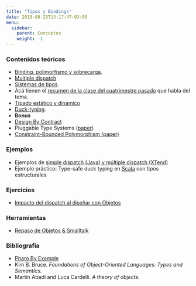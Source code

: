 ```yaml
---
title: "Tipos y Bindings"
date: 2018-08-25T13:17:47-03:00
menu:
  sidebar:
    parent: Conceptos
    weight: -1
---
```



### Contenidos teóricos

* [Binding, polimorfismo y sobrecarga](http://uqbar-wiki.org/index.php?title=Binding%2C_polimorfismo_y_sobrecarga). 
* [Multiple dispatch](../conceptos-multiple-dispatch)
* [Sistemas de tipos](../conceptos-tipos-binding-sistemas-de-tipos). 
 * Acá tienen el [resumen de la clase del cuatrimestre pasado](../unq-clases-2012c2-clase-2) que habla del tema.
 * [Tipado estático y dinámico](http://uqbar-wiki.org/index.php?title=Esquemas_de_Tipado)
 * [Duck-typing](http://www.infoq.com/news/2007/11/protocols-for-ducktyping).
* **Bonus**
 * [Design By Contract](../conceptos-design-by-contract)
 * Pluggable Type Systems ([paper](http://bracha.org/pluggableTypesPosition.pdf))
 * [Constraint-Bounded Polymorphism (paper)](ftp:-128-95-1-178-pub-chambers-vass-thesis-pdf)

### Ejemplos


* Ejemplos de [simple dispatch (Java) y múltiple dispatch (XTend)](http://svn2.xp-dev.com/svn/utn-tadp-projects/phm/trunk/dispatch)
* Ejemplo práctico: Type-safe duck typing en [Scala](../te-scala) con tipos estructurales


### Ejercicios


* [Impacto del dispatch al diseñar con Objetos](../conceptos-tipos-binding-impacto-del-dispatch-al-disear-con-objetos)




### Herramientas



* [Repaso de Objetos & Smalltalk](../conceptos-tipos-binding-repaso-objetos--smalltalk)

### Bibliografía


* [Pharo By Example](http://pharobyexample.org/)
* Kim B. Bruce. *Foundations of Object-Oriented Languages: Types and Semantics.*
* Martín Abadi and Luca Cardelli. *A theory of objects.*
